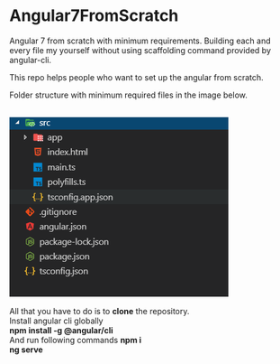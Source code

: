 # Angular7FromScratch
Angular 7 from scratch with minimum requirements. Building each and every file my yourself without using scaffolding command provided by angular-cli.

This repo helps people who want to set up the angular from scratch.

Folder structure with minimum required files in the image below.
<br/>
<br/>

![alt text](https://github.com/Ramyakonkala/Angular7FromScratch/blob/master/src/app/assets/MinimumRequiredFiles.PNG)

All that you have to do is to **clone** the repository.
<br/>
Install angular cli globally
<br/>
**npm install -g @angular/cli**
<br/>
And run following commands
**npm i**
<br/>
**ng serve**
